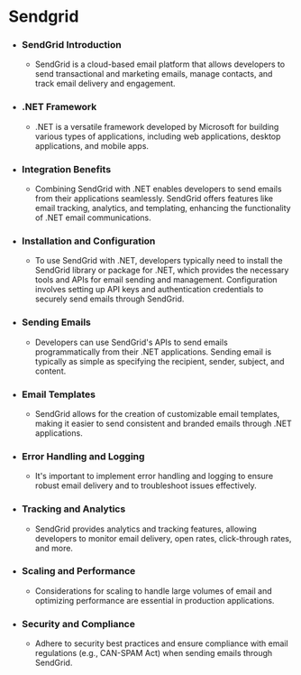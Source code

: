 # Sendgrid

- ### SendGrid Introduction

  - SendGrid is a cloud-based email platform that allows developers to send transactional and marketing emails, manage contacts, and track email delivery and engagement.

- ### .NET Framework

  - .NET is a versatile framework developed by Microsoft for building various types of applications, including web applications, desktop applications, and mobile apps.

- ### Integration Benefits

  - Combining SendGrid with .NET enables developers to send emails from their applications seamlessly.
    SendGrid offers features like email tracking, analytics, and templating, enhancing the functionality of .NET email communications.

- ### Installation and Configuration

  - To use SendGrid with .NET, developers typically need to install the SendGrid library or package for .NET, which provides the necessary tools and APIs for email sending and management.
    Configuration involves setting up API keys and authentication credentials to securely send emails through SendGrid.

- ### Sending Emails

  - Developers can use SendGrid's APIs to send emails programmatically from their .NET applications.
    Sending email is typically as simple as specifying the recipient, sender, subject, and content.

- ### Email Templates

  - SendGrid allows for the creation of customizable email templates, making it easier to send consistent and branded emails through .NET applications.

- ### Error Handling and Logging

  - It's important to implement error handling and logging to ensure robust email delivery and to troubleshoot issues effectively.

- ### Tracking and Analytics

  - SendGrid provides analytics and tracking features, allowing developers to monitor email delivery, open rates, click-through rates, and more.

- ### Scaling and Performance

  - Considerations for scaling to handle large volumes of email and optimizing performance are essential in production applications.

- ### Security and Compliance

  - Adhere to security best practices and ensure compliance with email regulations (e.g., CAN-SPAM Act) when sending emails through SendGrid.
